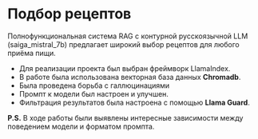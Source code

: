 # Подбор рецептов
Полнофункциональная система RAG с контурной русскоязычной LLM (saiga_mistral_7b) предлагает широкий выбор рецептов для любого приёма пищи.
* Для реализации проекта был выбран фреймворк LlamaIndex.
* В работе была использована векторная база данных **Chromadb**.
* Была проведена борьба с галлюцинациями
* Промпт к модели был настроен и улучшен.
* Фильтрация результатов была настроена с помощью **Llama Guard**.
  

**P.S.** В ходе работы были выявлены интересные зависимости между поведением модели и форматом промпта.
